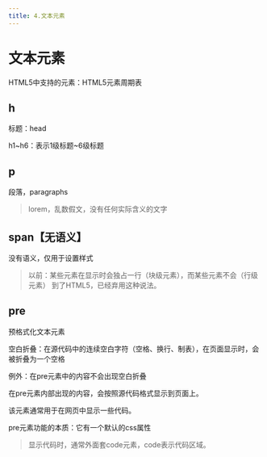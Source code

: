 ```yaml
---
title: 4.文本元素
---
```


# 文本元素

HTML5中支持的元素：HTML5元素周期表

## h

标题：head

h1~h6：表示1级标题~6级标题

## p

段落，paragraphs

> lorem，乱数假文，没有任何实际含义的文字

## span【无语义】

没有语义，仅用于设置样式

> 以前：某些元素在显示时会独占一行（块级元素），而某些元素不会（行级元素）
> 到了HTML5，已经弃用这种说法。

## pre

预格式化文本元素

空白折叠：在源代码中的连续空白字符（空格、换行、制表），在页面显示时，会被折叠为一个空格

例外：在pre元素中的内容不会出现空白折叠

在pre元素内部出现的内容，会按照源代码格式显示到页面上。

该元素通常用于在网页中显示一些代码。

pre元素功能的本质：它有一个默认的css属性

> 显示代码时，通常外面套code元素，code表示代码区域。
